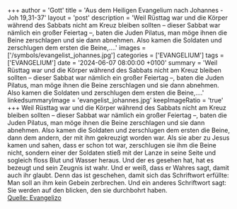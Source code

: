 +++
author = 'Gott'
title = 'Aus dem Heiligen Evangelium nach Johannes - Joh 19,31-37'
layout = 'post'
description = 'Weil Rüsttag war und die Körper während des Sabbats nicht am Kreuz bleiben sollten – dieser Sabbat war nämlich ein großer Feiertag –, baten die Juden Pilatus, man möge ihnen die Beine zerschlagen und sie dann abnehmen. Also kamen die Soldaten und zerschlugen dem ersten die Beine,....'
images = ['/symbols/evangelist_johannes.jpg']
categories = ['EVANGELIUM']
tags = ['EVANGELIUM']
date = '2024-06-07 08:00:00 +0100'
summary = 'Weil Rüsttag war und die Körper während des Sabbats nicht am Kreuz bleiben sollten – dieser Sabbat war nämlich ein großer Feiertag –, baten die Juden Pilatus, man möge ihnen die Beine zerschlagen und sie dann abnehmen. Also kamen die Soldaten und zerschlugen dem ersten die Beine,....'
linkedsummaryImage = 'evangelist_johannes.jpg'
keepImageRatio = 'true'
+++
Weil Rüsttag war und die Körper während des Sabbats nicht am Kreuz bleiben sollten – dieser Sabbat war nämlich ein großer Feiertag –, baten die Juden Pilatus, man möge ihnen die Beine zerschlagen und sie dann abnehmen.
Also kamen die Soldaten und zerschlugen dem ersten die Beine, dann dem andern, der mit ihm gekreuzigt worden war.<!--more-->
Als sie aber zu Jesus kamen und sahen, dass er schon tot war, zerschlugen sie ihm die Beine nicht,
sondern einer der Soldaten stieß mit der Lanze in seine Seite und sogleich floss Blut und Wasser heraus.
Und der es gesehen hat, hat es bezeugt und sein Zeugnis ist wahr. Und er weiß, dass er Wahres sagt, damit auch ihr glaubt.
Denn das ist geschehen, damit sich das Schriftwort erfüllte: Man soll an ihm kein Gebein zerbrechen.
Und ein anderes Schriftwort sagt: Sie werden auf den blicken, den sie durchbohrt haben.<br> [Quelle: Evangelizo](https://evangeliumtagfuertag.org/DE/gospel)